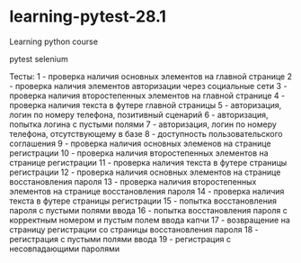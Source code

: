 # learning-pytest-28.1
Learning python course

pytest
selenium

Тесты:
1 - проверка наличия основных элементов на главной странице
2 - проверка наличия элементов авторизации через социальные сети
3 - проверка наличия второстепенных элементов на главной странице
4 - проверка наличия текста в футере главной страницы
5 - авторизация, логин по номеру телефона, позитивный сценарий
6 - авторизация, попытка логина с пустыми полями
7 - авторизация, логин по номеру телефона, отсутствующему в базе
8 - доступность пользовательского соглашения
9 - проверка наличия основных элеменов на странице регистрации
10 - проверка наличия второстепенных элементов на странице регистрации
11 - проверка наличия текста в футере страницы регистрации
12 - проверка наличия основных элементов на странице восстановления пароля
13 - проверка наличия второстепенных элементов на странице восстановления пароля
14 - проверка наличия текста в футере страницы регистрации
15 - попытка восстановления пароля с пустыми полями ввода
16 - попытка восстановления пароля с корректным номером и пустым полем ввода капчи
17 - возвращение на страницу регистрации со страницы восстановления пароля
18 - регистрация с пустыми полями ввода
19 - регистрация с несовпадающими паролями
